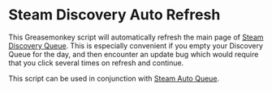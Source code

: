 # Steam Discovery Auto Refresh

This Greasemonkey script will automatically refresh the main page of [Steam Discovery Queue](https://store.steampowered.com/explore/). This is especially convenient if you empty your Discovery Queue for the day, and then encounter an update bug which would require that you click several times on refresh and continue.

This script can be used in conjunction with [Steam Auto Queue](https://github.com/FiveElementNinja/Steam-Auto-Queue).

